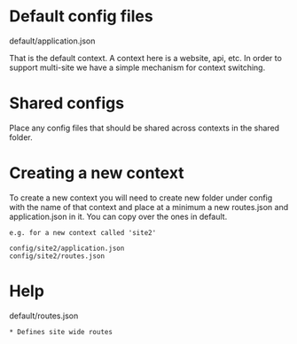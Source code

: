 Default config files
====================

default/application.json

That is the default context.  A context here is a website, api, etc.  In order to support multi-site we have a simple mechanism for context switching.

Shared configs
==============

Place any config files that should be shared across contexts in the shared folder.

Creating a new context
======================

To create a new context you will need to create new folder under config with the name of that context and place at a minimum a new routes.json and application.json in it.  You can copy over the ones in default.

	e.g. for a new context called 'site2'

	config/site2/application.json
	config/site2/routes.json

Help
====

default/routes.json

	* Defines site wide routes
